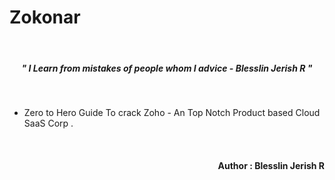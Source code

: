 # Zokonar

<br>
<h5 align="center"><i>" I Learn from mistakes of people whom I advice - Blesslin Jerish R "</i></h5>

<br>

- Zero to Hero Guide To crack Zoho - An Top Notch Product based Cloud SaaS Corp .

<br>
<h4 align="right">Author : Blesslin Jerish R</h4>
